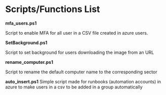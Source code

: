 # Scripts/Functions List

<b>mfa_users.ps1</b>

Script to enable MFA for all user in a CSV file created in azure users.


<b>SetBackground.ps1</b>

Script to set background for users downloading the image from an URL


<b>rename_computer.ps1</b>

Script to rename the default computer name to the corresponding sector

<b>auto_insert.ps1</b>
Simple script made for runbooks (automation accounts) in azure to make users in a csv to be added in a group automatically
